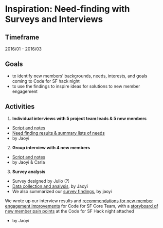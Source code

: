 # Inspiration: Need-finding with Surveys and Interviews

## Timeframe

2016/01 - 2016/03

## Goals 

* to identify new members’ backgrounds, needs, interests, and goals coming to Code for SF hack night
* to use the findings to inspire ideas for solutions to new member engagement

## Activities  

1. **Individual interviews with 5 project team leads & 5 new members** 
 * [Script and notes](./IndividualInterviews_ProjectLeads-NewMembers-GovRep_ScriptsandNotes_20160224.pdf)
 * [Need finding results & summary lists of needs](./IndividualInterviews_ProjectLeads-NewMembers-GovRep_Findings_20160224.pdf)
 * by Jaoyi

2. **Group interview with 4 new members**
 * [Script and notes](./GroupInterviews_%20NewMembers_Notes_20160317.pdf)
 * by Jaoyi & Carla

3. **Survey analysis**
 * Survey designed by Julio (?) 
 * [Data collection and analysis](./original-docs/MemberSurvey_Data-Analysis_20160308.xlsb), by Jaoyi
 * We also summarized our [survey findings](./MemberSurvey_Findings_20160308.pdf), by jaoyi

We wrote up our interview results and [recommendations for new member engagement improvements](./NewMemberEngagementRecommendations_Writeup_20160317.pdf) for Code for SF Core Team, with a [storyboard of new member pain points](./NewMemberPainPoints_StoryBoard_20160317.png) at the Code for SF Hack night attached  
* by Jaoyi
